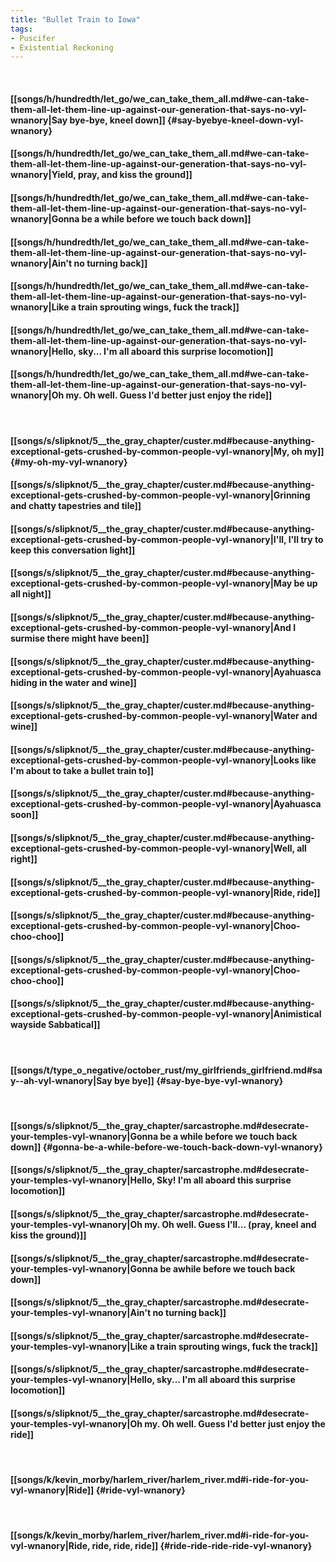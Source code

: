 ```yaml
---
title: "Bullet Train to Iowa"
tags:
- Puscifer
- Existential Reckoning
---
```

&nbsp;
#### [[songs/h/hundredth/let_go/we_can_take_them_all.md#we-can-take-them-all-let-them-line-up-against-our-generation-that-says-no-vyl-wnanory|Say bye-bye, kneel down]] {#say-byebye-kneel-down-vyl-wnanory}
#### [[songs/h/hundredth/let_go/we_can_take_them_all.md#we-can-take-them-all-let-them-line-up-against-our-generation-that-says-no-vyl-wnanory|Yield, pray, and kiss the ground]]
#### [[songs/h/hundredth/let_go/we_can_take_them_all.md#we-can-take-them-all-let-them-line-up-against-our-generation-that-says-no-vyl-wnanory|Gonna be a while before we touch back down]]
#### [[songs/h/hundredth/let_go/we_can_take_them_all.md#we-can-take-them-all-let-them-line-up-against-our-generation-that-says-no-vyl-wnanory|Ain't no turning back]]
#### [[songs/h/hundredth/let_go/we_can_take_them_all.md#we-can-take-them-all-let-them-line-up-against-our-generation-that-says-no-vyl-wnanory|Like a train sprouting wings, fuck the track]]
#### [[songs/h/hundredth/let_go/we_can_take_them_all.md#we-can-take-them-all-let-them-line-up-against-our-generation-that-says-no-vyl-wnanory|Hello, sky... I'm all aboard this surprise locomotion]]
#### [[songs/h/hundredth/let_go/we_can_take_them_all.md#we-can-take-them-all-let-them-line-up-against-our-generation-that-says-no-vyl-wnanory|Oh my. Oh well. Guess I'd better just enjoy the ride]]
&nbsp;
#### [[songs/s/slipknot/5__the_gray_chapter/custer.md#because-anything-exceptional-gets-crushed-by-common-people-vyl-wnanory|My, oh my]] {#my-oh-my-vyl-wnanory}
#### [[songs/s/slipknot/5__the_gray_chapter/custer.md#because-anything-exceptional-gets-crushed-by-common-people-vyl-wnanory|Grinning and chatty tapestries and tile]]
#### [[songs/s/slipknot/5__the_gray_chapter/custer.md#because-anything-exceptional-gets-crushed-by-common-people-vyl-wnanory|I'll, I'll try to keep this conversation light]]
#### [[songs/s/slipknot/5__the_gray_chapter/custer.md#because-anything-exceptional-gets-crushed-by-common-people-vyl-wnanory|May be up all night]]
#### [[songs/s/slipknot/5__the_gray_chapter/custer.md#because-anything-exceptional-gets-crushed-by-common-people-vyl-wnanory|And I surmise there might have been]]
#### [[songs/s/slipknot/5__the_gray_chapter/custer.md#because-anything-exceptional-gets-crushed-by-common-people-vyl-wnanory|Ayahuasca hiding in the water and wine]]
#### [[songs/s/slipknot/5__the_gray_chapter/custer.md#because-anything-exceptional-gets-crushed-by-common-people-vyl-wnanory|Water and wine]]
#### [[songs/s/slipknot/5__the_gray_chapter/custer.md#because-anything-exceptional-gets-crushed-by-common-people-vyl-wnanory|Looks like I'm about to take a bullet train to]]
#### [[songs/s/slipknot/5__the_gray_chapter/custer.md#because-anything-exceptional-gets-crushed-by-common-people-vyl-wnanory|Ayahuasca soon]]
#### [[songs/s/slipknot/5__the_gray_chapter/custer.md#because-anything-exceptional-gets-crushed-by-common-people-vyl-wnanory|Well, all right]]
#### [[songs/s/slipknot/5__the_gray_chapter/custer.md#because-anything-exceptional-gets-crushed-by-common-people-vyl-wnanory|Ride, ride]]
#### [[songs/s/slipknot/5__the_gray_chapter/custer.md#because-anything-exceptional-gets-crushed-by-common-people-vyl-wnanory|Choo-choo-choo]]
#### [[songs/s/slipknot/5__the_gray_chapter/custer.md#because-anything-exceptional-gets-crushed-by-common-people-vyl-wnanory|Choo-choo-choo]]
#### [[songs/s/slipknot/5__the_gray_chapter/custer.md#because-anything-exceptional-gets-crushed-by-common-people-vyl-wnanory|Animistical wayside Sabbatical]]
&nbsp;
#### [[songs/t/type_o_negative/october_rust/my_girlfriends_girlfriend.md#say--ah-vyl-wnanory|Say bye bye]] {#say-bye-bye-vyl-wnanory}
&nbsp;
#### [[songs/s/slipknot/5__the_gray_chapter/sarcastrophe.md#desecrate-your-temples-vyl-wnanory|Gonna be a while before we touch back down]] {#gonna-be-a-while-before-we-touch-back-down-vyl-wnanory}
#### [[songs/s/slipknot/5__the_gray_chapter/sarcastrophe.md#desecrate-your-temples-vyl-wnanory|Hello, Sky! I'm all aboard this surprise locomotion]]
#### [[songs/s/slipknot/5__the_gray_chapter/sarcastrophe.md#desecrate-your-temples-vyl-wnanory|Oh my. Oh well. Guess I'll... (pray, kneel and kiss the ground)]]
#### [[songs/s/slipknot/5__the_gray_chapter/sarcastrophe.md#desecrate-your-temples-vyl-wnanory|Gonna be awhile before we touch back down]]
#### [[songs/s/slipknot/5__the_gray_chapter/sarcastrophe.md#desecrate-your-temples-vyl-wnanory|Ain't no turning back]]
#### [[songs/s/slipknot/5__the_gray_chapter/sarcastrophe.md#desecrate-your-temples-vyl-wnanory|Like a train sprouting wings, fuck the track]]
#### [[songs/s/slipknot/5__the_gray_chapter/sarcastrophe.md#desecrate-your-temples-vyl-wnanory|Hello, sky... I'm all aboard this surprise locomotion]]
#### [[songs/s/slipknot/5__the_gray_chapter/sarcastrophe.md#desecrate-your-temples-vyl-wnanory|Oh my. Oh well. Guess I'd better just enjoy the ride]]
&nbsp;
#### [[songs/k/kevin_morby/harlem_river/harlem_river.md#i-ride-for-you-vyl-wnanory|Ride]] {#ride-vyl-wnanory}
&nbsp;
#### [[songs/k/kevin_morby/harlem_river/harlem_river.md#i-ride-for-you-vyl-wnanory|Ride, ride, ride, ride]] {#ride-ride-ride-ride-vyl-wnanory}
